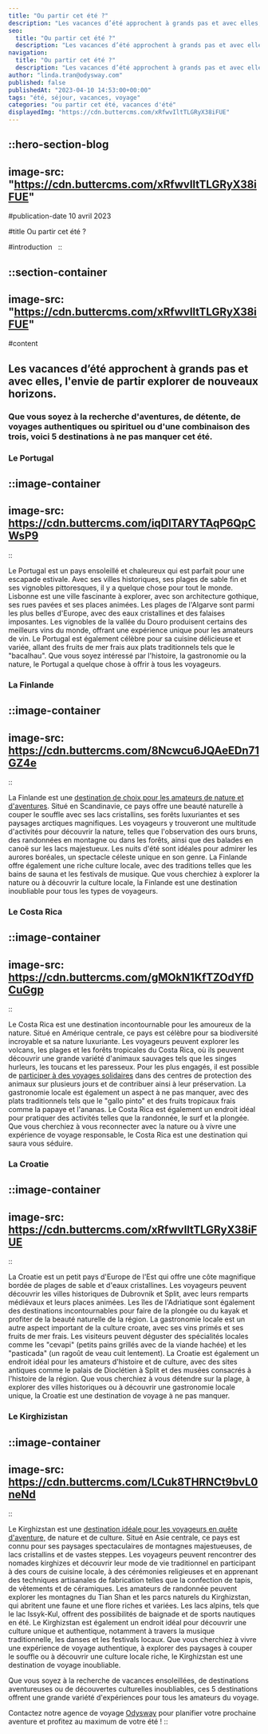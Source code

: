 ```yaml
---
title: "Ou partir cet été ?"
description: "Les vacances d’été approchent à grands pas et avec elles, l'envie de partir explorer de nouveaux horizons. Que vous soyez à la recherche d'aventures, de détente, de voyages authentiques ou spirituel ou d'une combinaison des trois, voici 5 destinations à ne pas manquer cet été."
seo:
  title: "Ou partir cet été ?"
  description: "Les vacances d’été approchent à grands pas et avec elles, l'envie de partir explorer de nouveaux horizons. Mais ou partir cet été ?"
navigation:
  title: "Ou partir cet été ?"
  description: "Les vacances d’été approchent à grands pas et avec elles, l'envie de partir explorer de nouveaux horizons. Que vous soyez à la recherche d'aventures, de détente, de voyages authentiques ou spirituel ou d'une combinaison des trois, voici 5 destinations à ne pas manquer cet été."
author: "linda.tran@odysway.com"
published: false
publishedAt: "2023-04-10 14:53:00+00:00"
tags: "été, séjour, vacances, voyage"
categories: "ou partir cet été, vacances d'été"
displayedImg: "https://cdn.buttercms.com/xRfwvIltTLGRyX38iFUE"
---
```


::hero-section-blog
---
image-src: "https://cdn.buttercms.com/xRfwvIltTLGRyX38iFUE"
---
#publication-date
10 avril 2023

#title
Ou partir cet été ?

#introduction
 
::

::section-container
---
image-src: "https://cdn.buttercms.com/xRfwvIltTLGRyX38iFUE"
---
#content
## Les vacances d’été approchent à grands pas et avec elles, l'envie de partir explorer de nouveaux horizons.

### Que vous soyez à la recherche d'aventures, de détente, de voyages authentiques ou spirituel ou d'une combinaison des trois, voici 5 destinations à ne pas manquer cet été.

### Le Portugal

::image-container
---
image-src: https://cdn.buttercms.com/iqDlTARYTAqP6QpCWsP9
---
::

Le Portugal est un pays ensoleillé et chaleureux qui est parfait pour une escapade estivale. Avec ses villes historiques, ses plages de sable fin et ses vignobles pittoresques, il y a quelque chose pour tout le monde. Lisbonne est une ville fascinante à explorer, avec son architecture gothique, ses rues pavées et ses places animées. Les plages de l'Algarve sont parmi les plus belles d'Europe, avec des eaux cristallines et des falaises imposantes. Les vignobles de la vallée du Douro produisent certains des meilleurs vins du monde, offrant une expérience unique pour les amateurs de vin. Le Portugal est également célèbre pour sa cuisine délicieuse et variée, allant des fruits de mer frais aux plats traditionnels tels que le "bacalhau". Que vous soyez intéressé par l'histoire, la gastronomie ou la nature, le Portugal a quelque chose à offrir à tous les voyageurs.

### La Finlande

::image-container
---
image-src: https://cdn.buttercms.com/8Ncwcu6JQAeEDn71GZ4e
---
::

La Finlande est une [destination de choix pour les amateurs de nature et d'aventures](https://odysway.com/voyages/reconnexion-nature-finlande?utm_source=Article+Blog&utm_medium=Article+de+blog+%2F+ou+partir+cet+%C3%A9t%C3%A9&utm_campaign=finlande). Situé en Scandinavie, ce pays offre une beauté naturelle à couper le souffle avec ses lacs cristallins, ses forêts luxuriantes et ses paysages arctiques magnifiques. Les voyageurs y trouveront une multitude d'activités pour découvrir la nature, telles que l'observation des ours bruns, des randonnées en montagne ou dans les forêts, ainsi que des balades en canoë sur les lacs majestueux. Les nuits d'été sont idéales pour admirer les aurores boréales, un spectacle céleste unique en son genre. La Finlande offre également une riche culture locale, avec des traditions telles que les bains de sauna et les festivals de musique. Que vous cherchiez à explorer la nature ou à découvrir la culture locale, la Finlande est une destination inoubliable pour tous les types de voyageurs.

### Le Costa Rica

::image-container
---
image-src: https://cdn.buttercms.com/gMOkN1KfTZOdYfDCuGgp
---
::

Le Costa Rica est une destination incontournable pour les amoureux de la nature. Situé en Amérique centrale, ce pays est célèbre pour sa biodiversité incroyable et sa nature luxuriante. Les voyageurs peuvent explorer les volcans, les plages et les forêts tropicales du Costa Rica, où ils peuvent découvrir une grande variété d'animaux sauvages tels que les singes hurleurs, les toucans et les paresseux. Pour les plus engagés, il est possible de [participer à des voyages solidaires](https://odysway.com/voyages/refuge-animaux-costa-rica?utm_source=Article+Blog&utm_medium=Article+de+blog+%2F+ou+partir+cet+%C3%A9t%C3%A9&utm_campaign=Costa+rica) dans des centres de protection des animaux sur plusieurs jours et de contribuer ainsi à leur préservation. La gastronomie locale est également un aspect à ne pas manquer, avec des plats traditionnels tels que le "gallo pinto" et des fruits tropicaux frais comme la papaye et l'ananas. Le Costa Rica est également un endroit idéal pour pratiquer des activités telles que la randonnée, le surf et la plongée. Que vous cherchiez à vous reconnecter avec la nature ou à vivre une expérience de voyage responsable, le Costa Rica est une destination qui saura vous séduire.

### La Croatie

::image-container
---
image-src: https://cdn.buttercms.com/xRfwvIltTLGRyX38iFUE
---
::

La Croatie est un petit pays d'Europe de l'Est qui offre une côte magnifique bordée de plages de sable et d'eaux cristallines. Les voyageurs peuvent découvrir les villes historiques de Dubrovnik et Split, avec leurs remparts médiévaux et leurs places animées. Les îles de l'Adriatique sont également des destinations incontournables pour faire de la plongée ou du kayak et profiter de la beauté naturelle de la région. La gastronomie locale est un autre aspect important de la culture croate, avec ses vins primés et ses fruits de mer frais. Les visiteurs peuvent déguster des spécialités locales comme les "cevapi" (petits pains grillés avec de la viande hachée) et les "pasticada" (un ragoût de veau cuit lentement). La Croatie est également un endroit idéal pour les amateurs d'histoire et de culture, avec des sites antiques comme le palais de Dioclétien à Split et des musées consacrés à l'histoire de la région. Que vous cherchiez à vous détendre sur la plage, à explorer des villes historiques ou à découvrir une gastronomie locale unique, la Croatie est une destination de voyage à ne pas manquer.

### Le Kirghizistan

::image-container
---
image-src: https://cdn.buttercms.com/LCuk8THRNCt9bvL0neNd
---
::

Le Kirghizstan est une [destination idéale pour les voyageurs en quête d'aventure,](https://odysway.com/voyages/immersion-steppes-kirghizistan?utm_source=Article+Blog&utm_medium=Article+de+blog+%2F+ou+partir+cet+%C3%A9t%C3%A9&utm_campaign=kirghizistan) de nature et de culture. Situé en Asie centrale, ce pays est connu pour ses paysages spectaculaires de montagnes majestueuses, de lacs cristallins et de vastes steppes. Les voyageurs peuvent rencontrer des nomades kirghizes et découvrir leur mode de vie traditionnel en participant à des cours de cuisine locale, à des cérémonies religieuses et en apprenant des techniques artisanales de fabrication telles que la confection de tapis, de vêtements et de céramiques. Les amateurs de randonnée peuvent explorer les montagnes du Tian Shan et les parcs naturels du Kirghizstan, qui abritent une faune et une flore riches et variées. Les lacs alpins, tels que le lac Issyk-Kul, offrent des possibilités de baignade et de sports nautiques en été. Le Kirghizstan est également un endroit idéal pour découvrir une culture unique et authentique, notamment à travers la musique traditionnelle, les danses et les festivals locaux. Que vous cherchiez à vivre une expérience de voyage authentique, à explorer des paysages à couper le souffle ou à découvrir une culture locale riche, le Kirghizstan est une destination de voyage inoubliable.

Que vous soyez à la recherche de vacances ensoleillées, de destinations aventureuses ou de découvertes culturelles inoubliables, ces 5 destinations offrent une grande variété d'expériences pour tous les amateurs du voyage.

Contactez notre agence de voyage [Odysway](https://odysway.com/?utm_source=Article+Blog&utm_medium=Article+de+blog+%2F+ou+partir+cet+%C3%A9t%C3%A9&utm_campaign=acceuil) pour planifier votre prochaine aventure et profitez au maximum de votre été !
::
